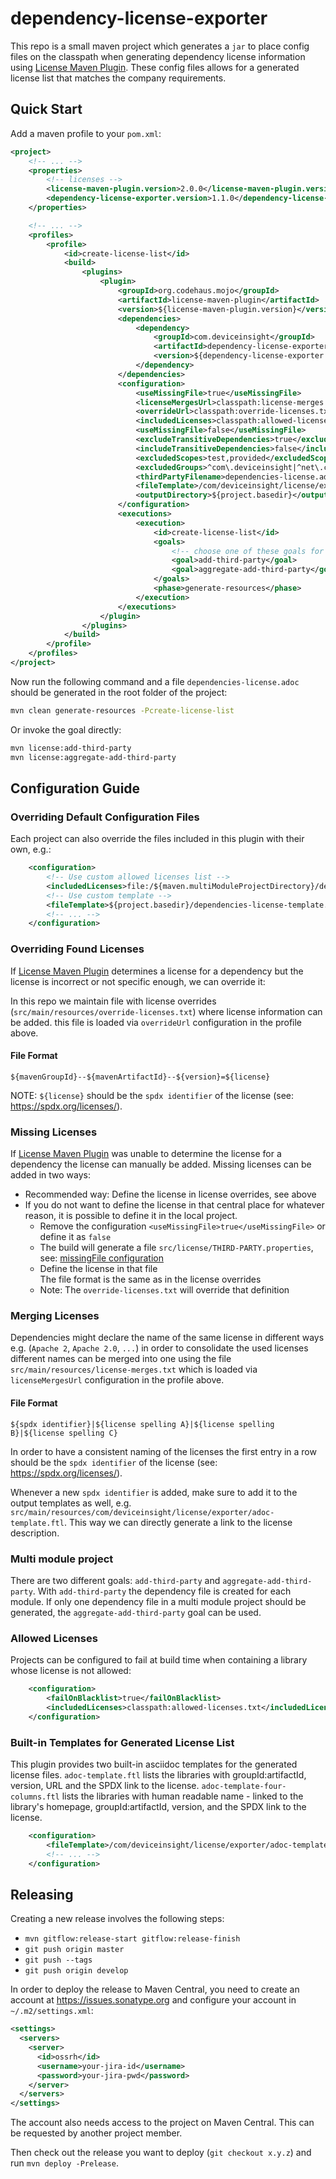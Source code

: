 # dependency-license-exporter

This repo is a small maven project which generates a `jar` to place config files on the classpath
when generating dependency license information using [License Maven Plugin](https://www.mojohaus.org/license-maven-plugin/).
These config files allows for a generated license list that matches the company requirements.

## Quick Start

Add a maven profile to your `pom.xml`:

```xml
<project>
    <!-- ... -->
    <properties>
        <!-- licenses -->
        <license-maven-plugin.version>2.0.0</license-maven-plugin.version>
        <dependency-license-exporter.version>1.1.0</dependency-license-exporter.version>
    </properties>

    <!-- ... -->
    <profiles>
        <profile>
            <id>create-license-list</id>
            <build>
                <plugins>
                    <plugin>
                        <groupId>org.codehaus.mojo</groupId>
                        <artifactId>license-maven-plugin</artifactId>
                        <version>${license-maven-plugin.version}</version>
                        <dependencies>
                            <dependency>
                                <groupId>com.deviceinsight</groupId>
                                <artifactId>dependency-license-exporter</artifactId>
                                <version>${dependency-license-exporter.version}</version>
                            </dependency>
                        </dependencies>
                        <configuration>
                            <useMissingFile>true</useMissingFile>
                            <licenseMergesUrl>classpath:license-merges.txt</licenseMergesUrl>
                            <overrideUrl>classpath:override-licenses.txt</overrideUrl>
                            <includedLicenses>classpath:allowed-licenses-for-deviceinsight.txt</includedLicenses>
                            <useMissingFile>false</useMissingFile>
                            <excludeTransitiveDependencies>true</excludeTransitiveDependencies>
                            <includeTransitiveDependencies>false</includeTransitiveDependencies>
                            <excludedScopes>test,provided</excludedScopes>
                            <excludedGroups>^com\.deviceinsight|^net\.centersight</excludedGroups>
                            <thirdPartyFilename>dependencies-license.adoc</thirdPartyFilename>
                            <fileTemplate>/com/deviceinsight/license/exporter/adoc-template.ftl</fileTemplate>
                            <outputDirectory>${project.basedir}</outputDirectory>
                        </configuration>
                        <executions>
                            <execution>
                                <id>create-license-list</id>
                                <goals>
                                    <!-- choose one of these goals for your project -->
                                    <goal>add-third-party</goal>
                                    <goal>aggregate-add-third-party</goal>
                                </goals>
                                <phase>generate-resources</phase>
                            </execution>
                        </executions>
                    </plugin>
                </plugins>
            </build>
        </profile>
    </profiles>
</project>
```

Now run the following command and a file `dependencies-license.adoc` should be generated in the root folder of the project:
```bash
mvn clean generate-resources -Pcreate-license-list
```
Or invoke the goal directly:
```bash
mvn license:add-third-party
mvn license:aggregate-add-third-party
```

## Configuration Guide


### Overriding Default Configuration Files

Each project can also override the files included in this plugin with their own, e.g.:
```xml
    <configuration>
        <!-- Use custom allowed licenses list -->
        <includedLicenses>file:/${maven.multiModuleProjectDirectory}/dependencies-license-allowed.txt</includedLicenses>
        <!-- Use custom template -->
        <fileTemplate>${project.basedir}/dependencies-license-template.ftl</fileTemplate>
        <!-- ... -->
    </configuration>
```

### Overriding Found Licenses

If [License Maven Plugin](https://www.mojohaus.org/license-maven-plugin/) determines a license for a dependency but the
license is incorrect or not specific enough, we can override it:

In this repo we maintain file with license overrides (`src/main/resources/override-licenses.txt`) where license information can be added.
this file is loaded via `overrideUrl` configuration in the profile above.

#### File Format

```text
${mavenGroupId}--${mavenArtifactId}--${version}=${license}
```

NOTE: `${license}` should be the `spdx identifier` of the license (see: https://spdx.org/licenses/).

### Missing Licenses

If [License Maven Plugin](https://www.mojohaus.org/license-maven-plugin/) was unable to determine the license for a dependency
the license can manually be added. Missing licenses can be added in two ways:

- Recommended way: Define the license in license overrides, see above
- If you do not want to define the license in that central place for whatever reason, it is possible to define
  it in the local project.
  * Remove the configuration `<useMissingFile>true</useMissingFile>` or define it as `false`
  * The build will generate a file `src/license/THIRD-PARTY.properties`, see: [missingFile configuration](https://www.mojohaus.org/license-maven-plugin/add-third-party-mojo.html#missingFile)
  * Define the license in that file \
   The file format is the same as in the license overrides
  * Note: The `override-licenses.txt` will override that definition


### Merging Licenses

Dependencies might declare the name of the same license in different ways e.g. (`Apache 2`, `Apache 2.0`, `...`) in order
to consolidate the used licenses different names can be merged into one using the file `src/main/resources/license-merges.txt`
which is loaded via `licenseMergesUrl` configuration in the profile above.

#### File Format

```text
${spdx identifier}|${license spelling A}|${license spelling B}|${license spelling C}
```

In order to have a consistent naming of the licenses the first entry in a row should be the `spdx identifier` of the
license (see: https://spdx.org/licenses/).

Whenever a new `spdx identifier` is added, make sure to add it to the output templates as well, e.g.
`src/main/resources/com/deviceinsight/license/exporter/adoc-template.ftl`.
This way we can directly generate a link to the license description.

### Multi module project

There are two different goals: `add-third-party` and `aggregate-add-third-party`.
With `add-third-party` the dependency file is created for each module.
If only one dependency file in a multi module project should be generated, the `aggregate-add-third-party` goal can be used.

### Allowed Licenses
Projects can be configured to fail at build time when containing a library whose license is not allowed:

```xml
    <configuration>
        <failOnBlacklist>true</failOnBlacklist>
        <includedLicenses>classpath:allowed-licenses.txt</includedLicenses>
    </configuration>
```

### Built-in Templates for Generated License List
This plugin provides two built-in asciidoc templates for the generated license files.
`adoc-template.ftl` lists the libraries with groupId:artifactId, version, URL and the SPDX link to the license.
`adoc-template-four-columns.ftl` lists the libraries with human readable name - linked to the library's homepage, 
groupId:artifactId, version,  and the SPDX link to the license.

```xml
    <configuration>
        <fileTemplate>/com/deviceinsight/license/exporter/adoc-template-four-columns.ftl</fileTemplate>
        <!-- ... -->
    </configuration>
```

## Releasing

Creating a new release involves the following steps:

* `mvn gitflow:release-start gitflow:release-finish`
* `git push origin master`
* `git push --tags`
* `git push origin develop`

In order to deploy the release to Maven Central, you need to create an account at https://issues.sonatype.org and
configure your account in `~/.m2/settings.xml`:

```xml
<settings>
  <servers>
    <server>
      <id>ossrh</id>
      <username>your-jira-id</username>
      <password>your-jira-pwd</password>
    </server>
  </servers>
</settings>
```

The account also needs access to the project on Maven Central. This can be requested by another project member.

Then check out the release you want to deploy (`git checkout x.y.z`) and run `mvn deploy -Prelease`.
